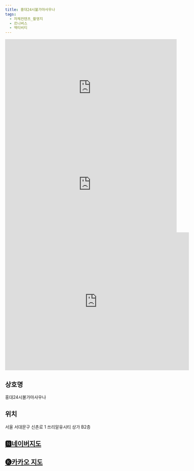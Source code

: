 ```yaml
---
title: 홍대24시불가마사우나
tags:
  - 자체컨텐츠_촬영지
  - 르니버스
  - 액티비티
---
```

<iframe width="560" height="315" src="https://www.youtube.com/embed/ezL9NpGehZY?si=Ar5YtuPdfh4K5lfs" title="YouTube video player" frameborder="0" allow="accelerometer; autoplay; clipboard-write; encrypted-media; gyroscope; picture-in-picture; web-share" referrerpolicy="strict-origin-when-cross-origin" allowfullscreen></iframe>
<iframe width="560" height="315" src="https://www.youtube.com/embed/A0fCET-KbDk?si=5cHsRydu43mOe5Ur" title="YouTube video player" frameborder="0" allow="accelerometer; autoplay; clipboard-write; encrypted-media; gyroscope; picture-in-picture; web-share" referrerpolicy="strict-origin-when-cross-origin" allowfullscreen></iframe>

<iframe src="https://www.google.com/maps/embed?pb=!1m18!1m12!1m3!1d3162.840729461436!2d126.92483341185557!3d37.55881607192395!2m3!1f0!2f0!3f0!3m2!1i1024!2i768!4f13.1!3m3!1m2!1s0x357c98ea2633a941%3A0x842f024544986a6!2z7ZmN64yAMjTsi5zrtojqsIDrp4jsgqzsmrDrgpg!5e0!3m2!1sko!2skr!4v1741418861050!5m2!1sko!2skr" width="600" height="450" style="border:0;" allowfullscreen="" loading="lazy" referrerpolicy="no-referrer-when-downgrade"></iframe>

## 상호명
홍대24시불가마사우나

## 위치
서울 서대문구 신촌로 1 쓰리알유시티 상가 B2층


## [🅽네이버지도](https://naver.me/xFLuqHQA)

## [🅚카카오 지도](https://place.map.kakao.com/1127403040)